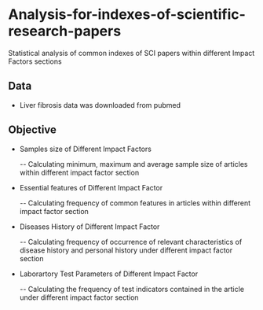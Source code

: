 # Analysis-for-indexes-of-scientific-research-papers

Statistical analysis of common indexes of SCI papers within different Impact Factors sections

## Data
* Liver fibrosis data was downloaded from pubmed
   
## Objective
* Samples size of  Different Impact Factors

   -- Calculating minimum, maximum and average sample size of articles within different impact factor section
* Essential features of Different Impact Factor  

   -- Calculating frequency of common features in articles within different impact factor section
* Diseases History of Different Impact Factor  

   -- Calculating frequency of occurrence of relevant characteristics of disease history and personal history under different impact factor section
* Laborartory Test Parameters of Different Impact Factor

   -- Calculating the frequency of test indicators contained in the article under different impact factor section
      
 

